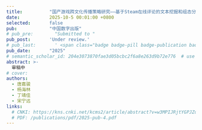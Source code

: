 ```yaml
---
title:          "国产游戏跨文化传播策略研究——基于Steam在线评论的文本挖掘和组态分析"
date:           2025-10-5 00:01:00 +0800
selected:       false
pub:            "中国数字出版"
# pub_pre:        "Submitted to "
pub_post:       'Under review.'
# pub_last:       ' <span class="badge badge-pill badge-publication badge-success">Spotlight</span>'
pub_date:       "2025"
# semantic_scholar_id: 204e3073870fae3d05bcbc2f6a8e263d9b72e776  # use this to retrieve citation count
abstract: >-
  审稿中
# cover:
authors:
  - 唐嘉骏
  - 杨海林
  - 丁靖佳
  - 宋宁远
links:
  # CNKI: https://kns.cnki.net/kcms2/article/abstract?v=w3MPIJRjtYGPJZd0NhAGRoIRO5FgpNDeA3F4yDP0157eK7rheztKlGYOg0isYq-If7j1yMh3V8_Axowm_1luXay13pNCrB-cTc3qZHMUD60wIOw7vHAvQsubahiknMc0yeU2OU66WqjyVGTe7trv_XHAOAwrwB1o9S0Z-V8-NgfEHv0vZOlHfwe9XVfebR2AdI2CyCH0SHM=&uniplatform=NZKPT&language=CHS
  # PDF: /publications/pdf/2025-pub-4.pdf
---
```

